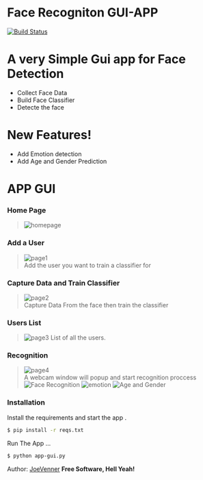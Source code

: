 # Face Recogniton GUI-APP


[![Build Status](https://travis-ci.org/joemccann/dillinger.svg?branch=master)](https://www.youtube.com/channel/UCKvgGs-ALhvOq9u95PHXHNw)



# A very Simple Gui app for Face Detection 

  - Collect Face Data
  - Build Face Classifier 
  - Detecte the face

#  New Features!

  - Add Emotion detection
  - Add Age and Gender Prediction

# APP GUI

### Home Page
>![homepage](https://i.ibb.co/c62qvR2/home-page.png)

### Add a User 
>![page1](https://i.ibb.co/t8gdq6s/adduser.png)<br>
Add the user you want to train a classifier for 

### Capture Data and Train Classifier
>![page2](https://i.ibb.co/D8JgYhN/capandtraindata.png)<br>
Capture Data From the face then train the classifier
### Users List
>![page3](https://i.ibb.co/1KwfVVV/dropdown.png)
List of all the users.
### Recognition 
>![page4](https://i.ibb.co/sCtgDDC/4page.png)<br>
A webcam window will popup and start recognition proccess
![Face Recognition](https://i.ibb.co/bNpC5wR/jack.png)
![emotion](https://i.ibb.co/F7pdtjZ/emotion.png)
![Age and Gender](https://i.ibb.co/9q1L7sD/age.png)





### Installation



Install the requirements and start the app .

```sh
$ pip install -r reqs.txt
```

Run The App ...

```sh
$ python app-gui.py
```
Author: [JoeVenner](mailto:ylafrimi@gmail.com)
**Free Software, Hell Yeah!**



